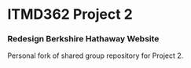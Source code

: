 # ITMD362 Project 2
### Redesign Berkshire Hathaway Website
Personal fork of shared group repository for Project 2.
